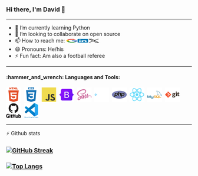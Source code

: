 ### Hi there, I'm David 👋 

<hr>

- 🌱 I’m currently learning Python
- 👯 I’m looking to collaborate on open source
- 📫 How to reach me: <a href="mailto:extendavidba4@gmail.com"><img src="https://github.com/devicons/devicon/blob/master/icons/google/google-original.svg" title="Gmail" alt="Gmail" width="30" height="10"></a><a href="https://www.linkedin.com/in/nwadirioha-david-86324a20a/"><img src="https://github.com/devicons/devicon/blob/master/icons/linkedin/linkedin-original.svg" title="LinkedIn" alt="LinkedIn" width="30" height="10"></a><a href="https://twitter.com/iamdavidlloyd"><img src="https://github.com/devicons/devicon/blob/master/icons/twitter/twitter-original.svg" title="Twitter" alt="Twitter" width="30" height="10"></a>
- 😄 Pronouns: He/his
- ⚡ Fun fact: Am also a football referee

<hr>

<h4>:hammer_and_wrench: Languages and Tools:</h4>
<div>
  <img src="https://github.com/devicons/devicon/blob/master/icons/html5/html5-plain-wordmark.svg" title="HTML5" alt="HTML" width="40" height="40">&nbsp;
  <img src="https://github.com/devicons/devicon/blob/master/icons/css3/css3-plain-wordmark.svg"  title="CSS3" alt="CSS" width="40" height="40"/>&nbsp;
  <img src="https://github.com/devicons/devicon/blob/master/icons/javascript/javascript-original.svg"  title="JAVSCRIPT" alt="JAVASCRIPT" width="40" height="40"/>&nbsp;
  <img src="https://github.com/devicons/devicon/blob/master/icons/bootstrap/bootstrap-original.svg"  title="BOOTSTRAP" alt="BOOTSTRAP" width="40" height="40"/>&nbsp;
  <img src="https://github.com/devicons/devicon/blob/master/icons/sass/sass-original.svg"  title="SASS" alt="SASS" width="40" height="40"/>&nbsp;
  <img src="https://github.com/devicons/devicon/blob/master/icons/tailwindcss/tailwindcss-original-wordmark.svg"  title="TAILWIND" alt="TAILWIND" width="40" height="40"/>&nbsp;
  <img src="https://github.com/devicons/devicon/blob/master/icons/php/php-original.svg"  title="PHP" alt="PHP" width="40" height="40"/>&nbsp;
  <img src="https://github.com/devicons/devicon/blob/master/icons/react/react-original.svg"  title="REACTJS" alt="REACTJS" width="40" height="40"/>&nbsp;
  <img src="https://github.com/devicons/devicon/blob/master/icons/mysql/mysql-original-wordmark.svg"  title="MYSQL" alt="MYSQL" width="40" height="40"/>&nbsp;
  <img src="https://github.com/devicons/devicon/blob/master/icons/git/git-original-wordmark.svg"  title="GIT" alt="GIT" width="40" height="40"/>&nbsp;
  <img src="https://github.com/devicons/devicon/blob/master/icons/github/github-original-wordmark.svg"  title="GITHUB" alt="GITHUB" width="40" height="40"/>&nbsp;
  <img src="https://github.com/devicons/devicon/blob/master/icons/vscode/vscode-original-wordmark.svg"  title="VSCODE" alt="VSCODE" width="40" height="40"/>
</div>

<hr>
⚡ Github stats

### [![GitHub Streak](http://github-readme-streak-stats.herokuapp.com?user=Davidlloyd8&theme=nightowl&date_format=M%20j%5B%2C%20Y%5D)](https://git.io/streak-stats)

### [![Top Langs](https://github-readme-stats.vercel.app/api/top-langs/?username=Davidlloyd8&layout=compact&theme=vision-friendly-dark)](https://github.com/anuraghazra/github-readme-stats)




